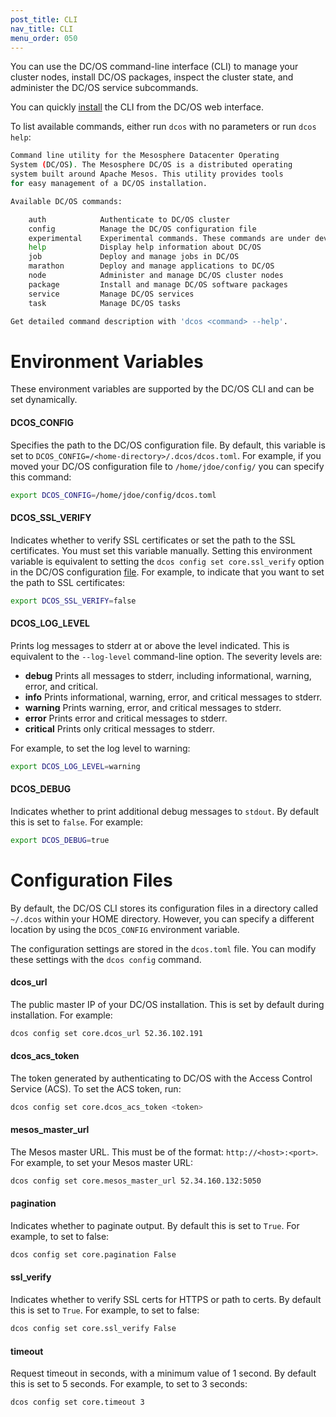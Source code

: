 ```yaml
---
post_title: CLI
nav_title: CLI
menu_order: 050
---
```


You can use the DC/OS command-line interface (CLI) to manage your cluster nodes, install DC/OS packages, inspect the cluster state, and administer the DC/OS service subcommands. 

You can quickly [install](/docs/1.10/cli/install) the CLI from the DC/OS web interface.

To list available commands, either run `dcos` with no parameters or run `dcos help`:

```bash
Command line utility for the Mesosphere Datacenter Operating
System (DC/OS). The Mesosphere DC/OS is a distributed operating
system built around Apache Mesos. This utility provides tools
for easy management of a DC/OS installation.

Available DC/OS commands:

	auth           	Authenticate to DC/OS cluster
	config         	Manage the DC/OS configuration file
	experimental   	Experimental commands. These commands are under development and are subject to change
	help           	Display help information about DC/OS
	job            	Deploy and manage jobs in DC/OS
	marathon       	Deploy and manage applications to DC/OS
	node           	Administer and manage DC/OS cluster nodes
	package        	Install and manage DC/OS software packages
	service        	Manage DC/OS services
	task           	Manage DC/OS tasks

Get detailed command description with 'dcos <command> --help'.
```
 
# Environment Variables

These environment variables are supported by the DC/OS CLI and can be set dynamically.

#### DCOS_CONFIG
Specifies the path to the DC/OS configuration file. By default, this variable is set to `DCOS_CONFIG=/<home-directory>/.dcos/dcos.toml`. For example, if you moved your DC/OS configuration file to `/home/jdoe/config/` you can specify this command:

```bash
export DCOS_CONFIG=/home/jdoe/config/dcos.toml
```
    
#### DCOS_SSL_VERIFY
Indicates whether to verify SSL certificates or set the path to the SSL certificates. You must set this variable manually. Setting this environment variable is equivalent to setting the `dcos config set core.ssl_verify` option in the DC/OS configuration [file](#configuration-files). For example, to indicate that you want to set the path to SSL certificates:

```bash
export DCOS_SSL_VERIFY=false
```

#### DCOS_LOG_LEVEL 
Prints log messages to stderr at or above the level indicated. This is equivalent to the `--log-level` command-line option. The severity levels are:

*   **debug** Prints all messages to stderr, including informational, warning, error, and critical.
*   **info** Prints informational, warning, error, and critical messages to stderr.
*   **warning** Prints warning, error, and critical messages to stderr.
*   **error** Prints error and critical messages to stderr.
*   **critical** Prints only critical messages to stderr.

For example, to set the log level to warning:

```bash
export DCOS_LOG_LEVEL=warning
```

#### DCOS_DEBUG 
Indicates whether to print additional debug messages to `stdout`. By default this is set to `false`. For example:

```bash
export DCOS_DEBUG=true
``` 

# <a name="configuration-files"></a>Configuration Files

By default, the DC/OS CLI stores its configuration files in a directory called `~/.dcos` within your HOME directory. However, you can specify a different location by using the `DCOS_CONFIG` environment variable.

The configuration settings are stored in the `dcos.toml` file. You can modify these settings with the `dcos config` command.

#### dcos_url
The public master IP of your DC/OS installation. This is set by default during installation. For example:

```bash
dcos config set core.dcos_url 52.36.102.191
```

#### dcos_acs_token
The token generated by authenticating to DC/OS with the Access Control Service (ACS). To set the ACS token, run:

```bash
dcos config set core.dcos_acs_token <token>
```    

#### mesos_master_url
The Mesos master URL. This must be of the format: `http://<host>:<port>`. For example, to set your Mesos master URL:

```bash
dcos config set core.mesos_master_url 52.34.160.132:5050
```

#### pagination
Indicates whether to paginate output. By default this is set to `True`. For example, to set to false:

```bash
dcos config set core.pagination False
``` 
 
#### ssl_verify
Indicates whether to verify SSL certs for HTTPS or path to certs. By default this is set to `True`. For example, to set to false:

```bash
dcos config set core.ssl_verify False
```

#### timeout
Request timeout in seconds, with a minimum value of 1 second. By default this is set to 5 seconds. For example, to set to 3 seconds:

```bash
dcos config set core.timeout 3
```